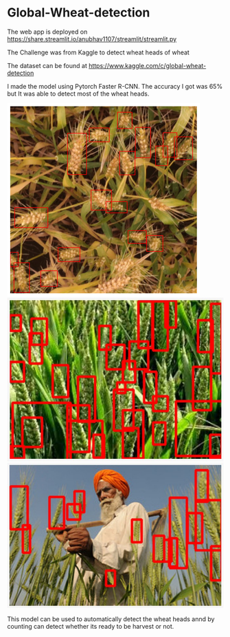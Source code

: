 # Global-Wheat-detection

The web app is deployed on https://share.streamlit.io/anubhav1107/streamlit/streamlit.py

The Challenge was from Kaggle to detect wheat heads of wheat 

The dataset can be found at https://www.kaggle.com/c/global-wheat-detection

I made the model using Pytorch Faster R-CNN. The accuracy I got was 65% but It was able to detect most of the wheat heads.

![](https://github.com/Anubhav1107/Global-Wheat-detection/blob/main/Images/Wheat1.png)
![](https://github.com/Anubhav1107/Global-Wheat-detection/blob/main/Images/wheat2.jpeg)
![](https://github.com/Anubhav1107/Global-Wheat-detection/blob/main/Images/wheat3.jpeg)

This model can be used to automatically detect the wheat heads annd by counting can detect whether its ready to be harvest or not.
